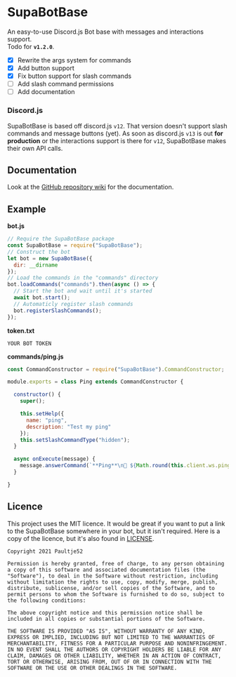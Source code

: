 # SupaBotBase
An easy-to-use Discord.js Bot base with messages and interactions support.<br>
Todo for **`v1.2.0`**.
- [x] Rewrite the args system for commands
- [x] Add button support
- [x] Fix button support for slash commands
- [ ] Add slash command permissions
- [ ] Add documentation

### **Discord.js**
SupaBotBase is based off discord.js `v12`. That version doesn't support slash commands and message buttons (yet). As soon as discord.js `v13` is out **for production** or the interactions support is there for `v12`, SupaBotBase makes their own API calls.


## Documentation
Look at the [GitHub repository wiki](https://github.com/Paultje52/SupaBotBase/wiki) for the documentation.

## Example
**bot.js**
```js
// Require the SupaBotBase package
const SupaBotBase = require("SupaBotBase");
// Construct the bot
let bot = new SupaBotBase({
  dir: __dirname
});
// Load the commands in the "commands" directory
bot.loadCommands("commands").then(async () => {
  // Start the bot and wait until it's started
  await bot.start();
  // Automaticly register slash commands
  bot.registerSlashCommands();
});
```
**token.txt**
```
YOUR BOT TOKEN
```
**commands/ping.js**
```js
const CommandConstructor = require("SupaBotBase").CommandConstructor;

module.exports = class Ping extends CommandConstructor {

  constructor() {
    super();

    this.setHelp({
      name: "ping",
      description: "Test my ping"
    });
    this.setSlashCommandType("hidden");
  }

  async onExecute(message) {
    message.answerCommand(`**Ping**\n💙 ${Math.round(this.client.ws.ping)}`);
  }

}
```

## Licence
This project uses the MIT licence. It would be great if you want to put a link to the SupaBotBase somewhere in your bot, but it isn't required. Here is a copy of the licence, but it's also found in [LICENSE](LICENSE).
```
Copyright 2021 Paultje52

Permission is hereby granted, free of charge, to any person obtaining a copy of this software and associated documentation files (the "Software"), to deal in the Software without restriction, including without limitation the rights to use, copy, modify, merge, publish, distribute, sublicense, and/or sell copies of the Software, and to permit persons to whom the Software is furnished to do so, subject to the following conditions:

The above copyright notice and this permission notice shall be included in all copies or substantial portions of the Software.

THE SOFTWARE IS PROVIDED "AS IS", WITHOUT WARRANTY OF ANY KIND, EXPRESS OR IMPLIED, INCLUDING BUT NOT LIMITED TO THE WARRANTIES OF MERCHANTABILITY, FITNESS FOR A PARTICULAR PURPOSE AND NONINFRINGEMENT. IN NO EVENT SHALL THE AUTHORS OR COPYRIGHT HOLDERS BE LIABLE FOR ANY CLAIM, DAMAGES OR OTHER LIABILITY, WHETHER IN AN ACTION OF CONTRACT, TORT OR OTHERWISE, ARISING FROM, OUT OF OR IN CONNECTION WITH THE SOFTWARE OR THE USE OR OTHER DEALINGS IN THE SOFTWARE.
```